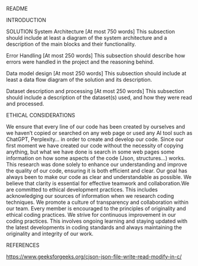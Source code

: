README 

INTRODUCTION

SOLUTION
System Architecture [At most 750 words]
This subsection should include at least a diagram of the system architecture and a description of the main blocks and their functionality.

Error Handling [At most 250 words]
This subsection should describe how errors were handled in the project and the reasoning behind.

Data model design [At most 250 words]
This subsection should include at least a data flow diagram of the solution and its description.


Dataset description and processing [At most 250 words]
This subsection should include a description of the dataset(s) used, and how they were read and processed.

ETHICAL CONSIDERATIONS

We ensure that every line of our code has been created by ourselves and we haven’t copied or searched on any web page or used any AI tool such as ChatGPT, Perplexity… in order to create and develop our code. Since our first moment we have created our code without the necessity of copying anything, but what we have done is search in some web pages some information on how some aspects of the code (Json, structures…) works. This research was done solely to enhance our understanding and improve the quality of our code, ensuring it is both efficient and clear. Our goal has always been to make our code as clear and understandable as possible. We believe that clarity is essential for effective teamwork and collaboration.We are committed to ethical development practices. This includes acknowledging our sources of information when we research coding techniques. We promote a culture of transparency and collaboration within our team. Every member is encouraged to the principles of originality and ethical coding practices. We strive for continuous improvement in our coding practices. This involves ongoing learning and staying updated with the latest developments in coding standards and always maintaining the originality and integrity of our work.

 
REFERENCES

https://www.geeksforgeeks.org/cjson-json-file-write-read-modify-in-c/
